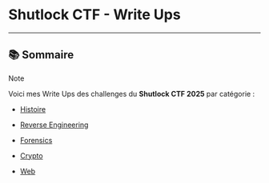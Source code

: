 # Shutlock CTF - Write Ups

---

## 📚 Sommaire

> [!NOTE]  
> Voici mes Write Ups des challenges du **Shutlock CTF 2025** par catégorie :

- [Histoire](./histoire/README.md)

- [Reverse Engineering](./reverse/README.md)  

- [Forensics](./forensics/README.md)  

- [Crypto](/crypto/README.md)  

- [Web](/web/README.md)  